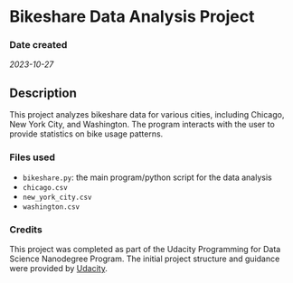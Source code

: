 # Bikeshare Data Analysis Project

### Date created
_2023-10-27_


## Description
This project analyzes bikeshare data for various cities, including Chicago, New York City, and Washington. The program interacts with the user to provide statistics on bike usage patterns.


### Files used
- `bikeshare.py`: the main program/python script for the data analysis
- `chicago.csv`
- `new_york_city.csv`
- `washington.csv`


### Credits
This project was completed as part of the Udacity Programming for Data Science Nanodegree Program. The initial project structure and guidance were provided by [Udacity](https://github.com/udacity/pdsnd_github.git).


